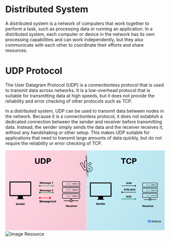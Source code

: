 # Distributed System

A distributed system is a network of computers that work together to perform a task, such as processing data or running an application. In a distributed system, each computer or device in the network has its own processing capabilities and can work independently, but they also communicate with each other to coordinate their efforts and share resources.

# UDP Protocol

The User Datagram Protocol (UDP) is a connectionless protocol that is used to transmit data across networks. It is a low-overhead protocol that is suitable for transmitting data at high speeds, but it does not provide the reliability and error checking of other protocols such as TCP.

In a distributed system, UDP can be used to transmit data between nodes in the network. Because it is a connectionless protocol, it does not establish a dedicated connection between the sender and receiver before transmitting data. Instead, the sender simply sends the data and the receiver receives it, without any handshaking or other setup. This makes UDP suitable for applications that need to transmit large amounts of data quickly, but do not require the reliability or error checking of TCP.

![](udp-vs-tcp--1-.png)
![Image Resource]([Distributed-system.jpg](https://www.atatus.com/blog/what-is-udp/))